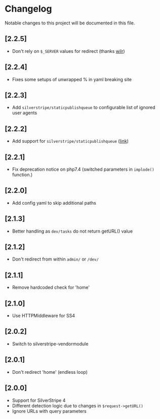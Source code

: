 # Changelog

Notable changes to this project will be documented in this file.

## [2.2.5]

- Don't rely on `$_SERVER` values for redirect (thanks [wilr](https://github.com/axllent/silverstripe-trailing-slash/pull/14))


## [2.2.4]

- Fixes some setups of unwrapped % in yaml breaking site


## [2.2.3]

- Add `silverstripe/staticpublishqueue` to configurable list of ignored user agents


## [2.2.2]

- Add support for `silverstripe/staticpublishqueue` ([link](https://github.com/axllent/silverstripe-trailing-slash/pull/11))


## [2.2.1]

- Fix deprecation notice on php7.4 (switched parameters in `implode()` function.)


## [2.2.0]

- Add config yaml to skip additional paths


## [2.1.3]

- Better handling as `dev/tasks` do not return getURL() value


## [2.1.2]

- Don't redirect from within `admin/` or `/dev/`


## [2.1.1]

- Remove hardcoded check for 'home'


## [2.1.0]

- Use HTTPMiddleware for SS4


## [2.0.2]

- Switch to silverstripe-vendormodule


## [2.0.1]

- Don't redirect 'home' (endless loop)


## [2.0.0]

- Support for SilverStripe 4
- Different detection logic due to changes in `$request->getURL()`
- Ignore URLs with query parameters
